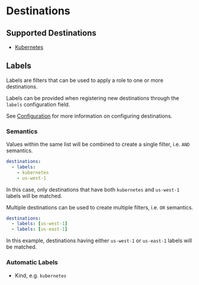 # Destinations

## Supported Destinations

* [Kubernetes](./kubernetes.md)

## Labels

Labels are filters that can be used to apply a role to one or more destinations.

Labels can be provided when registering new destinations through the `labels` configuration field.

See [Configuration](../configuration.md) for more information on configuring destinations.

### Semantics

Values within the same list will be combined to create a single filter, i.e. `AND` semantics.

```yaml
destinations:
  - labels:
    - kubernetes
    - us-west-1
```

In this case, only destinations that have both `kubernetes` and `us-west-1` labels will be matched.

Multiple destinations can be used to create multiple filters, i.e. `OR` semantics.

```yaml
destinations:
  - labels: [us-west-1]
  - labels: [us-east-1]
```

In this example, destinations having either `us-west-1` or `us-east-1` labels will be matched.

### Automatic Labels

* Kind, e.g. `kubernetes`
